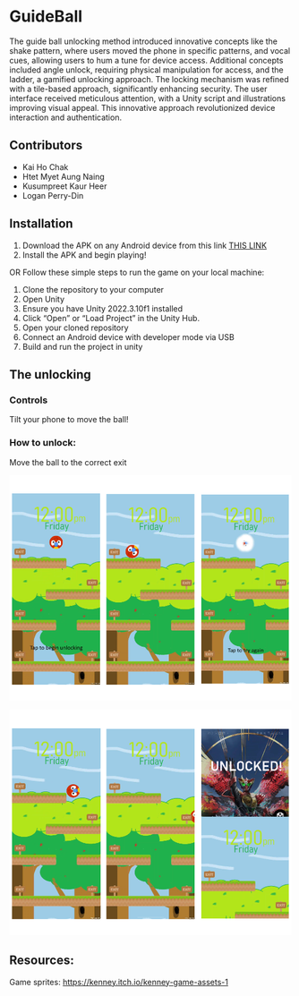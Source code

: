 # GuideBall

The guide ball unlocking method introduced innovative concepts like the shake pattern, where users moved the phone in specific patterns, and vocal cues, allowing users to hum a tune for device access. Additional concepts included angle unlock, requiring physical manipulation for access, and the ladder, a gamified unlocking approach. The locking mechanism was refined with a tile-based approach, significantly enhancing security. The user interface received meticulous attention, with a Unity script and illustrations improving visual appeal. This innovative approach revolutionized device interaction and authentication.

## Contributors

- Kai Ho Chak
- Htet Myet Aung Naing
- Kusumpreet Kaur Heer
- Logan Perry-Din

## Installation

1. Download the APK on any Android device from this link
[THIS LINK](https://drive.google.com/file/d/1Fj-x7-zV8O3n2ztfzucaY4mQzx7htcI2/view?usp=sharing)
2. Install the APK and begin playing!

OR Follow these simple steps to run the game on your local machine:

1. Clone the repository to your computer
2. Open Unity
3. Ensure you have Unity 2022.3.10f1 installed
4. Click “Open” or “Load Project” in the Unity Hub.
5. Open your cloned repository
6. Connect an Android device with developer mode via USB
7. Build and run the project in unity

## The unlocking 

###  Controls
Tilt your phone to move the ball!
###  How to unlock:
Move the ball to the correct exit

![Failed Unlock](Assets/gameplay/gameplay1.png)

![Unlocked](Assets/gameplay/gameplay2.png)

## Resources:
Game sprites:
https://kenney.itch.io/kenney-game-assets-1
